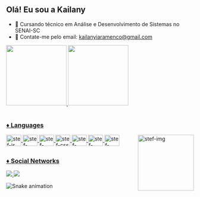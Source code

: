 ## Olá! Eu sou a Kailany

- 🌱 Cursando técnico em Análise e Desenvolvimento de Sistemas no SENAI-SC
- 💬 Contate-me pelo email: kailanyiaramenco@gmail.com

<div display: inline_block>
<a href = "https://github.com/kailanyy">
<img height="162em" src="https://github-readme-stats.vercel.app/api?username=kailanyy&show_icons=true&theme=radical">
<img height="162em" src="https://github-readme-stats.vercel.app/api/top-langs/?username=kailanyy&layout=compact&theme=radical ">

</div>

<div style="display: inline_block"><br>

<h3>♦ Languages </h3>
<img align = "center" alt = "stef-js" height = "30" width = "40" src= "https://cdn.jsdelivr.net/gh/devicons/devicon/icons/javascript/javascript-original.svg">
<img align = "center" alt = "stef-html" height = "30" width = "40" src= "https://cdn.jsdelivr.net/gh/devicons/devicon/icons/html5/html5-original.svg">
<img align = "center" alt = "stef-react" height = "30" width = "40" src= "https://cdn.jsdelivr.net/gh/devicons/devicon/icons/react/react-original.svg">
<img align = "center" alt = "stef-css" height = "30" width = "40" src= "https://cdn.jsdelivr.net/gh/devicons/devicon/icons/css3/css3-original.svg">

<img align = "center" alt = "stef-mysql" height = "30" width = "40" src= "https://cdn.jsdelivr.net/gh/devicons/devicon/icons/mysql/mysql-original.svg">
<img align = "center" alt = "stef-postgresql" height = "30" width = "40" src= "https://cdn.jsdelivr.net/gh/devicons/devicon/icons/postgresql/postgresql-original.svg">
<img align = "center" alt = "stef-nodejs" height = "30" width = "40" src= "https://cdn.jsdelivr.net/gh/devicons/devicon/icons/nodejs/nodejs-original.svg">
<img align = "right" alt = "stef-img" height = "150" width = "150" src = "https://i.picasion.com/pic92/52e81e9d20fe79759c3e16fed9bef947.gif">
</div>


##

<div>
<h3>♦ Social Networks</h3>
<a href = "https://www.linkedin.com/in/kailany-souza-16a583222?trk=people-guest_people_search-card" target ="-blank"> <img src = "https://img.shields.io/badge/LinkedIn-0077B5?style=for-the-badge&logo=linkedin&logoColor=white" target ="_blank" > </a>
 <a href = "mailto:kailanyiaramenco@gmail.com"><img src="https://img.shields.io/badge/-Gmail-%23333?style=for-the-badge&logo=gmail&logoColor=white" target="_blank"></a>

![Snake animation](https://github.com/kailanyy/kailanyy/blob/output/github-contribution-grid-snake.svg)
</div>
